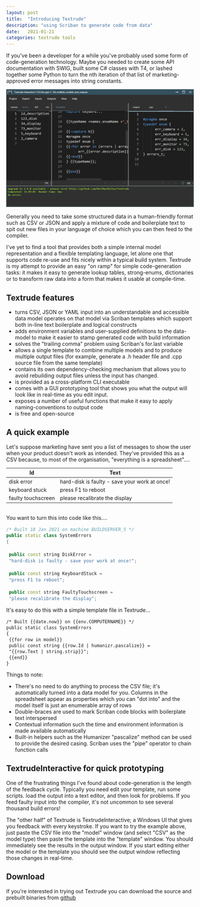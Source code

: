 ```yaml
---
layout: post
title:  "Introducing Textrude"
description: "using Scriban to generate code from data"
date:   2021-01-21
categories: textrude tools
---
```


If you've been a developer for a while you've probably used some form of code-generation technology. Maybe you needed to create some API documentation with SWIG, built some C# classes with T4, or lashed together some Python to turn the nth iteration of that list of marketing-approved error messages into string constants.


![TextrudeInteractive](/post_images/IntroducingTextrude/TextrudeInteractive.png)

Generally you need to take some structured data in a human-friendly format such as CSV or JSON and apply a mixture of code and boilerplate text to spit out new files in your language of choice which you can then feed to the compiler.

I've yet to find a tool that provides both a simple internal model representation and a flexible templating language, let alone one that supports code re-use and fits nicely within a typical build system. Textrude is my attempt to provide an easy "on ramp" for simple code-generation tasks: it makes it easy to generate lookup tables, strong-enums, dictionaries or to transform raw data into a form that makes it usable at compile-time.

## Textrude features

 - turns CSV, JSON or YAML input into an understandable and accessible data model operates on that model via Scriban templates which support both in-line text boilerplate and logical constructs
 - adds environment variables and user-supplied definitions to the data-model to make it easier to stamp generated code with build information
- solves the "trailing comma" problem using Scriban's for.last variable
- allows a single template to combine multiple models and to produce multiple output files (for example, generate a .h header file and .cpp source file from the same template)
- contains its own dependency-checking mechanism that allows you to avoid rebuilding output files unless the input has changed.
- is provided as a cross-platform CLI executable
- comes with a GUI prototyping tool that shows you what the output will look like in real-time as you edit input.
- exposes a number of useful functions that make it easy to apply naming-conventions to output code
- is free and open-source

## A quick example

Let's suppose marketing have sent you a list of messages to show the user when your product doesn't work as intended. They've provided this as a CSV because, to most of the organisation, "everything is a spreadsheet"….

Id|Text
--|----
disk error | hard-disk is faulty - save your work at once!
keyboard stuck | press F1 to reboot
faulty touchscreen | please recalibrate the display


<br/>
You want to turn this into code like this….

```cpp
/* Built 18 Jan 2021 on machine BUILDSERVER_5 */
public static class SystemErrors
{

 public const string DiskError = 
 "hard-disk is faulty - save your work at once!";
 
 public const string KeyboardStuck = 
 "press F1 to reboot";
 
 public const string FaultyTouchscreen = 
 "please recalibrate the display";
```
It's easy to do this with a simple template file in Textrude…

```liquid
/* Built {{date.now}} on {{env.COMPUTERNAME}} */
public static class SystemErrors
{
 {{for row in model}}
 public const string {{row.Id | humanizr.pascalize}} = 
 "{{row.Text | string.strip}}";
 {{end}} 
}
```


Things to note:
- There's no need to do anything to process the CSV file; it's automatically turned into a data model for you. Columns in the spreadsheet appear as properties which you can "dot into" and the model itself is just an enumerable array of rows
- Double-braces are used to mark Scriban code blocks with boilerplate text interspersed
- Contextual information such the time and environment information is made available automatically
- Built-in helpers such as the Humanizer "pascalize" method can be used to provide the desired casing. Scriban uses the "pipe" operator to chain function calls

## TextrudeInteractive for quick prototyping

One of the frustrating things I've found about code-generation is the length of the feedback cycle. Typically you need edit your template, run some scripts. load the output into a text editor, and then look for problems. If you feed faulty input into the compiler, it's not uncommon to see several thousand build errors!

The "other half" of Textrude is TextrudeInteractive; a Windows UI that gives you feedback with every keystroke. If you want to try the example above, just paste the CSV file into the "model" window (and select "CSV" as the model type) then paste the template into the "template" window. You should immediately see the results in the output window. If you start editing either the model or the template you should see the output window reflecting those changes in real-time.

## Download
If you're interested in trying out Textrude you can download the source and prebuilt binaries from [github](https://github.com/NeilMacMullen/Textrude)